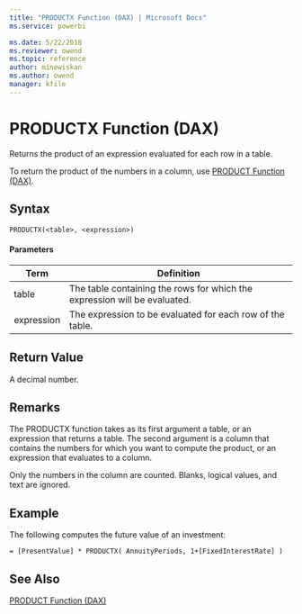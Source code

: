 ```yaml
---
title: "PRODUCTX Function (DAX) | Microsoft Docs"
ms.service: powerbi 

ms.date: 5/22/2018
ms.reviewer: owend
ms.topic: reference
author: minewiskan
ms.author: owend
manager: kfile
---
```

# PRODUCTX Function (DAX)
  
Returns the product of an expression evaluated for each row in a table.  
  
To return the product of the numbers in a column, use [PRODUCT Function &#40;DAX&#41;](product-function-dax.md).  
  
## Syntax  
  
```dax
PRODUCTX(<table>, <expression>)  
```
  
#### Parameters  
  
|Term|Definition|  
|--------|--------------|  
|table|The table containing the rows for which the expression will be evaluated.|  
|expression|The expression to be evaluated for each row of the table.|  
  
## Return Value  
A decimal number.  
  
## Remarks  
The PRODUCTX function takes as its first argument a table, or an expression that returns a table. The second argument is a column that contains the numbers for which you want to compute the product, or an expression that evaluates to a column.  
  
Only the numbers in the column are counted. Blanks, logical values, and text are ignored.  
  
## Example  
The following computes the future value of an investment:  
  
```dax
= [PresentValue] * PRODUCTX( AnnuityPeriods, 1+[FixedInterestRate] )  
```
  
## See Also  
[PRODUCT Function &#40;DAX&#41;](product-function-dax.md)  
  
